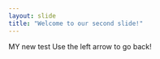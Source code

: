 ```yaml
---
layout: slide
title: "Welcome to our second slide!"
---
```

MY new test
Use the left arrow to go back!
